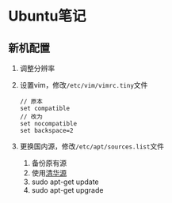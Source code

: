 # Ubuntu笔记

## 新机配置

1. 调整分辨率
2. 设置vim，修改`/etc/vim/vimrc.tiny`文件

    ```vim
    // 原本
    set compatible
    // 改为
    set nocompatible
    set backspace=2
    ```

3. 更换国内源，修改`/etc/apt/sources.list`文件
   1. 备份原有源
   2. 使用[清华源](https://mirror.tuna.tsinghua.edu.cn/help/ubuntu/)
   3. sudo apt-get update
   4. sudo apt-get upgrade
